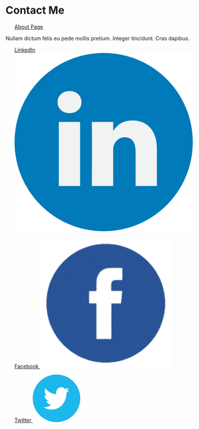 <h1>Contact Me</h1>
<ul>
  <a href="index.md">About Page</a>
</ul> 
<body>
  <p>
    Nullam dictum felis eu pede mollis pretium. Integer tincidunt. Cras dapibus.
  </p>
  <div>
    <ul>
    <a href="#">
    LinkedIn <img src="linkedin.png" alt=""LinkedInIcon"">
    </a>
    </ul>
  </div>
  <div>
    <ul>
      <a href="#">
       Facebook <img src="NicePng_fb-icon-png_4482584.png" alt="FacebookIcon">
      <a>
    </ul>
  </div>
  <div>
    <ul>
      <a href="#">
      Twitter <img src="iconfinder_twitter_circle_294709.png" alt="TwitterIcon">
      </a>
    </ul>
  </div>
</body>
